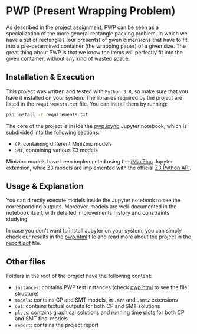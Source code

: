 # PWP (Present Wrapping Problem)

As described in the [project assignment](assignment.pdf), PWP can be seen as a specialization of the more general rectangle packing problem, in which we have a set of rectangles (our presents) of given dimensions that have to fit into a pre-determined container (the wrapping paper) of a given size. The great thing about PWP is that we know the items will perfectly fit into the given container, without any kind of wasted space.

## Installation & Execution

This project was written and tested with `Python 3.8`, so make sure that you have it installed on your system.
The libraries required by the project are listed in the `requirements.txt` file. You can install them by running:

```bash
pip install -r requirements.txt
```

The core of the project is inside the [pwp.ipynb](pwp.ipynb) Jupyter notebook, which is subdivided into the following sections:

- `CP`, containing different MiniZinc models
- `SMT`, containing various Z3 models

Minizinc models have been implemented using the [iMiniZinc](https://github.com/MiniZinc/iminizinc) Jupyter extension, while Z3 models are implemented with the official [Z3 Python API](https://z3prover.github.io/api/html/namespacez3py.html).

## Usage & Explanation

You can directly execute models inside the Jupyter notebook to see the corresponding outputs. Moreover, models are well-documented in the notebook itself, with detailed improvements history and constraints studying.

In case you don't want to install Jupyter on your system, you can simply check our results in the [pwp.html](pwp.html) file and read more about the project in the [report.pdf](report/report.pdf) file.

## Other files

Folders in the root of the project have the following content:

- `instances`: contains PWP test instances (check [pwp.html](pwp.html) to see the file structure)
- `models`: contains CP and SMT models, in `.mzn` and `.smt2` extensions
- `out`: contains textual outputs for both CP and SMT solutions
- `plots`: contains graphical solutions and running time plots for both CP and SMT final models
- `report`: contains the project report
